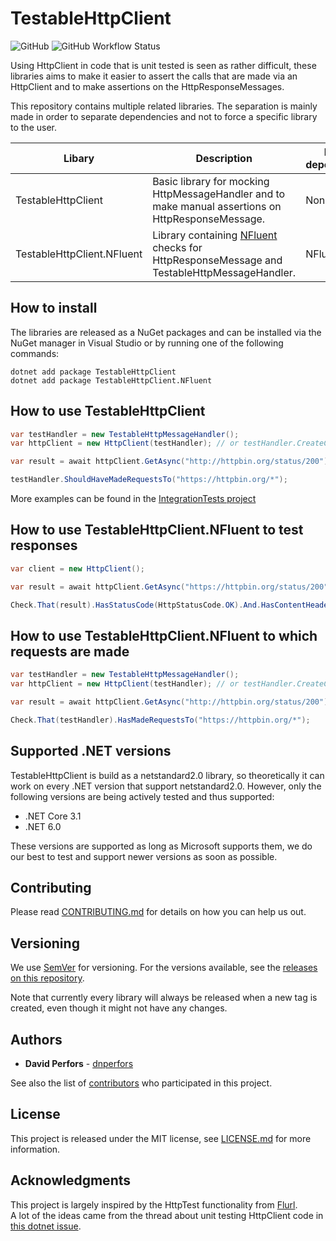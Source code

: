 # TestableHttpClient

![GitHub](https://img.shields.io/github/license/dnperfors/TestableHttpClient) ![GitHub Workflow Status](https://img.shields.io/github/workflow/status/dnperfors/TestableHttpClient/.NET%20Core)

Using HttpClient in code that is unit tested is seen as rather difficult, these libraries aims to make it easier to assert the calls that are made via an HttpClient and to make assertions on the HttpResponseMessages.

This repository contains multiple related libraries. The separation is mainly made in order to separate dependencies and not to force a specific library to the user.

|Libary|Description|Main dependency|Nuget|
|------|-----------|---------------|-----|
|TestableHttpClient|Basic library for mocking HttpMessageHandler and to make manual assertions on HttpResponseMessage.|None|![Nuget](https://img.shields.io/nuget/v/TestableHttpClient)|
|TestableHttpClient.NFluent|Library containing [NFluent](https://github.com/tpierrain/NFluent) checks for HttpResponseMessage and TestableHttpMessageHandler.|NFluent|![Nuget](https://img.shields.io/nuget/v/TestableHttpClient.NFluent)|

## How to install

The libraries are released as a NuGet packages and can be installed via the NuGet manager in Visual Studio or by running one of the following commands:

```
dotnet add package TestableHttpClient
dotnet add package TestableHttpClient.NFluent
```

## How to use TestableHttpClient

```csharp
var testHandler = new TestableHttpMessageHandler();
var httpClient = new HttpClient(testHandler); // or testHandler.CreateClient();

var result = await httpClient.GetAsync("http://httpbin.org/status/200");

testHandler.ShouldHaveMadeRequestsTo("https://httpbin.org/*");
```

More examples can be found in the [IntegrationTests project](test/TestableHttpClient.IntegrationTests)

## How to use TestableHttpClient.NFluent to test responses

```csharp
var client = new HttpClient();

var result = await httpClient.GetAsync("https://httpbin.org/status/200");

Check.That(result).HasStatusCode(HttpStatusCode.OK).And.HasContentHeader("Content-Type", "*/json*");
```

## How to use TestableHttpClient.NFluent to which requests are made

```csharp
var testHandler = new TestableHttpMessageHandler();
var httpClient = new HttpClient(testHandler); // or testHandler.CreateClient();

var result = await httpClient.GetAsync("http://httpbin.org/status/200");

Check.That(testHandler).HasMadeRequestsTo("https://httpbin.org/*");
```

## Supported .NET versions

TestableHttpClient is build as a netstandard2.0 library, so theoretically it can work on every .NET version that support netstandard2.0.
However, only the following versions are being actively tested and thus supported:

- .NET Core 3.1
- .NET 6.0

These versions are supported as long as Microsoft supports them, we do our best to test and support newer versions as soon as possible.

## Contributing

Please read [CONTRIBUTING.md](CONTRIBUTING.md) for details on how you can help us out.

## Versioning

We use [SemVer](http://semver.org/) for versioning. For the versions available, see the [releases on this repository](https://github.com/dnperfors/TestableHttpClient/releases).

Note that currently every library will always be released when a new tag is created, even though it might not have any changes.

## Authors

* **David Perfors** - [dnperfors](https://github.com/dnperfors)

See also the list of [contributors](https://github.com/dnperfors/TestableHttpClient/contributors) who participated in this project.

## License

This project is released under the MIT license, see [LICENSE.md](LICENSE.md) for more information.

## Acknowledgments

This project is largely inspired by the HttpTest functionality from [Flurl](https://flurl.dev).  
A lot of the ideas came from the thread about unit testing HttpClient code in [this dotnet issue](https://github.com/dotnet/runtime/issues/14535).
